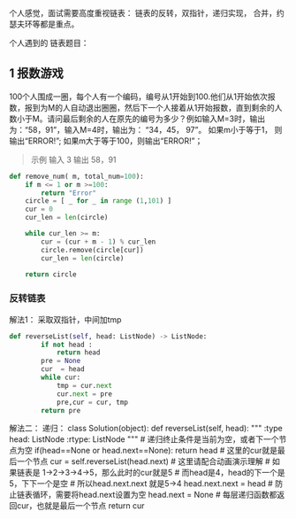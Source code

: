 个人感觉，面试需要高度重视链表：
链表的反转，双指针，递归实现， 合并，约瑟夫环等都是重点。


个人遇到的 链表题目：

## 1 报数游戏

100个人围成一圈，每个人有一个编码，编号从1开始到100.他们从1开始依次报数，报到为M的人自动退出圈圈，然后下一个人接着从1开始报数，直到剩余的人数小于M。请问最后剩余的人在原先的编号为多少？例如输入M=3时，输出为：“58，91”，输入M=4时，输出为： “34，45， 97”。
如果m小于等于1， 则输出“ERROR!”;
如果m大于等于100，则输出“ERROR!”；

> 示例
> 输入
> 3
> 输出
> 58，91


```python
def remove_num( m, total_num=100):
    if m <= 1 or m >=100:
        return "Error"
    circle = [ _ for _ in range (1,101) ]
    cur = 0
    cur_len = len(circle)

    while cur_len >= m:
        cur = (cur + m - 1) % cur_len
        circle.remove(circle[cur])
        cur_len = len(circle)

    return circle
```

### 反转链表

解法1：
采取双指针，中间加tmp 
```python
def reverseList(self, head: ListNode) -> ListNode:
        if not head :
            return head
        pre = None
        cur  = head
        while cur:
            tmp = cur.next
            cur.next = pre
            pre,cur = cur, tmp
        return pre
```
解法二：
递归：
class Solution(object):
	def reverseList(self, head):
		"""
		:type head: ListNode
		:rtype: ListNode
		"""
		# 递归终止条件是当前为空，或者下一个节点为空
		if(head==None or head.next==None):
			return head
		# 这里的cur就是最后一个节点
		cur = self.reverseList(head.next)
		# 这里请配合动画演示理解
		# 如果链表是 1->2->3->4->5，那么此时的cur就是5
		# 而head是4，head的下一个是5，下下一个是空
		# 所以head.next.next 就是5->4
		head.next.next = head
		# 防止链表循环，需要将head.next设置为空
		head.next = None
		# 每层递归函数都返回cur，也就是最后一个节点
		return cur
